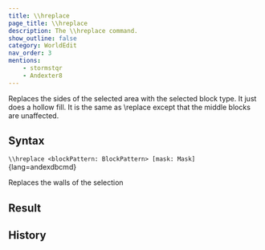 ```yaml
---
title: \\hreplace
page_title: \\hreplace
description: The \\hreplace command.
show_outline: false
category: WorldEdit
nav_order: 3
mentions:
    - stormstqr
    - Andexter8
---
```


Replaces the sides of the selected area with the selected block type. It just does a hollow fill. It is the same as \\replace except that the middle blocks are unaffected.

<CommandDetailsTable
    name="\\hreplace"
    :categories="[
        'system', 'world', 'server', 'worldedit'
    ]"
    :requiredTags="[
        'canUseChatCommands'
    ]"
    ultraSecurityModeSecurityLevel="WorldEdit"
    version="1.0.0"
    :undoSupported="1"
    :functional="true"
    :deprecated="false"
/>

## Syntax

`\\hreplace <blockPattern: BlockPattern> [mask: Mask]`{lang=andexdbcmd}

<indent>Replaces the walls of the selection</indent>

## Result

## History

